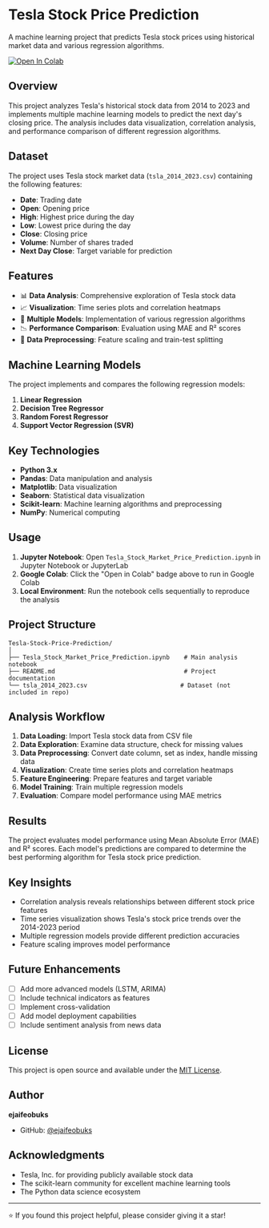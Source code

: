 # Tesla Stock Price Prediction

A machine learning project that predicts Tesla stock prices using historical market data and various regression algorithms.

[![Open In Colab](https://colab.research.google.com/assets/colab-badge.svg)](https://colab.research.google.com/github/ejaifeobuks/Tesla-Stock-Price-Prediction/blob/main/Tesla_Stock_Market_Price_Prediction.ipynb)

## Overview

This project analyzes Tesla's historical stock data from 2014 to 2023 and implements multiple machine learning models to predict the next day's closing price. The analysis includes data visualization, correlation analysis, and performance comparison of different regression algorithms.

## Dataset

The project uses Tesla stock market data (`tsla_2014_2023.csv`) containing the following features:

- **Date**: Trading date
- **Open**: Opening price
- **High**: Highest price during the day
- **Low**: Lowest price during the day
- **Close**: Closing price
- **Volume**: Number of shares traded
- **Next Day Close**: Target variable for prediction

## Features

- 📊 **Data Analysis**: Comprehensive exploration of Tesla stock data
- 📈 **Visualization**: Time series plots and correlation heatmaps
- 🤖 **Multiple Models**: Implementation of various regression algorithms
- 📉 **Performance Comparison**: Evaluation using MAE and R² scores
- 🔄 **Data Preprocessing**: Feature scaling and train-test splitting

## Machine Learning Models

The project implements and compares the following regression models:

1. **Linear Regression**
2. **Decision Tree Regressor**
3. **Random Forest Regressor**
4. **Support Vector Regression (SVR)**

## Key Technologies

- **Python 3.x**
- **Pandas**: Data manipulation and analysis
- **Matplotlib**: Data visualization
- **Seaborn**: Statistical data visualization
- **Scikit-learn**: Machine learning algorithms and preprocessing
- **NumPy**: Numerical computing

## Usage

1. **Jupyter Notebook**: Open `Tesla_Stock_Market_Price_Prediction.ipynb` in Jupyter Notebook or JupyterLab
2. **Google Colab**: Click the "Open in Colab" badge above to run in Google Colab
3. **Local Environment**: Run the notebook cells sequentially to reproduce the analysis

## Project Structure

```
Tesla-Stock-Price-Prediction/
│
├── Tesla_Stock_Market_Price_Prediction.ipynb    # Main analysis notebook
├── README.md                                    # Project documentation
└── tsla_2014_2023.csv                          # Dataset (not included in repo)
```

## Analysis Workflow

1. **Data Loading**: Import Tesla stock data from CSV file
2. **Data Exploration**: Examine data structure, check for missing values
3. **Data Preprocessing**: Convert date column, set as index, handle missing data
4. **Visualization**: Create time series plots and correlation heatmaps
5. **Feature Engineering**: Prepare features and target variable
6. **Model Training**: Train multiple regression models
7. **Evaluation**: Compare model performance using MAE metrics

## Results

The project evaluates model performance using Mean Absolute Error (MAE) and R² scores. Each model's predictions are compared to determine the best performing algorithm for Tesla stock price prediction.

## Key Insights

- Correlation analysis reveals relationships between different stock price features
- Time series visualization shows Tesla's stock price trends over the 2014-2023 period
- Multiple regression models provide different prediction accuracies
- Feature scaling improves model performance

## Future Enhancements

- [ ] Add more advanced models (LSTM, ARIMA)
- [ ] Include technical indicators as features
- [ ] Implement cross-validation
- [ ] Add model deployment capabilities
- [ ] Include sentiment analysis from news data

## License

This project is open source and available under the [MIT License](LICENSE).

## Author

**ejaifeobuks**

- GitHub: [@ejaifeobuks](https://github.com/ejaifeobuks)

## Acknowledgments

- Tesla, Inc. for providing publicly available stock data
- The scikit-learn community for excellent machine learning tools
- The Python data science ecosystem

---

⭐ If you found this project helpful, please consider giving it a star!
